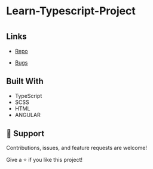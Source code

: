 # Learn-Typescript-Project
<h1 align="center"><project-name></h1

<p align="center"><project-description></p>

## Links

- [Repo](https://github.com/Wobi848/<project-name> "<project-name> Repo")

<!-- - [Live](<Homepage url> "Live View") -->

- [Bugs](https://github.com/Wobi848/<project-name>/issues "Issues Page")

<!-- - [API](<API Link> "API")  -->

<!-- ## Screenshots  

![Home Page](/screenshots/1.png "Home Page")

![](/screenshots/2.png)

![](/screenshots/3.png) -->

<!-- ## Available Commands

In the project directory, you can run:

### `npm start" : "react-scripts start"`,

The app is built using `create-react-app` so this command Runs the app in Development mode. Open [http://localhost:3000](http://localhost:3000) to view it in the browser. You also need to run the server file as well to completely run the app. The page will reload if you make edits.
You will also see any lint errors in the console.

### `"npm run build": "react-scripts build"`,

Builds the app for production to the `build` folder. It correctly bundles React in production mode and optimizes the build for the best performance. The build is minified and the filenames include the hashes. Your app will be ready to deploy!

### `"npm run test": "react-scripts test"`,

Launches the test runner in the interactive watch mode.

### `"npm run dev": "concurrently "nodemon server" "npm run start"`,

For running the server and app together I am using concurrently this helps a lot in the MERN application as it runs both the server (client and server) concurrently. So you can work on them both together.

### `"serve": "node server"`

For running the server file on you can use this command.

### `npm run serve` -->

## Built With

- TypeScript
- SCSS
- HTML
- ANGULAR

<!-- ## Future Updates

- [ ] Reliable Storage -->

<!-- ## Author

**Wobi**

- [Profile](https://github.com/Wobi848 "Wobi848")
- [Email](mailto:wobi@4wobi.com?subject=Hi "Hi!")
- [Website](https://4wobi.com "Welcome")  -->

## 🤝 Support

Contributions, issues, and feature requests are welcome!

Give a ⭐️ if you like this project!
